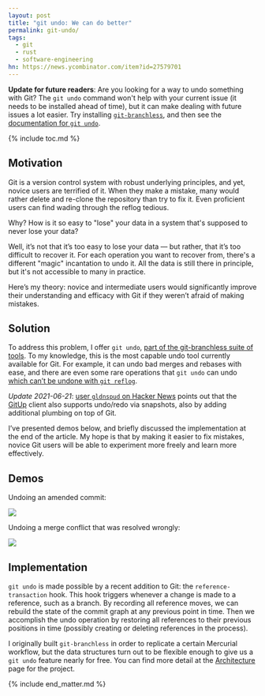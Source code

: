 ```yaml
---
layout: post
title: "git undo: We can do better"
permalink: git-undo/
tags:
  - git
  - rust
  - software-engineering
hn: https://news.ycombinator.com/item?id=27579701
---
```


**Update for future readers**: Are you looking for a way to undo something with Git? The `git undo` command won't help with your current issue (it needs to be installed ahead of time), but it can make dealing with future issues a lot easier. Try installing [`git-branchless`](https://github.com/arxanas/git-branchless), and then see the [documentation for `git undo`](https://github.com/arxanas/git-branchless/wiki/Command:-git-undo).

{% include toc.md %}

## Motivation

Git is a version control system with robust underlying principles, and yet, novice users are terrified of it. When they make a mistake, many would rather delete and re-clone the repository than try to fix it. Even proficient users can find wading through the reflog tedious.

Why? How is it so easy to "lose" your data in a system that's supposed to never lose your data?

Well, it’s not that it’s too easy to lose your data — but rather, that it’s too difficult to recover it. For each operation you want to recover from, there's a different "magic" incantation to undo it. All the data is still there in principle, but it's not accessible to many in practice.

Here’s my theory: novice and intermediate users would significantly improve their understanding and efficacy with Git if they weren’t afraid of making mistakes.


## Solution

To address this problem, I offer `git undo`, [part of the git-branchless suite of tools](https://github.com/arxanas/git-branchless). To my knowledge, this is the most capable undo tool currently available for Git. For example, it can undo bad merges and rebases with ease, and there are even some rare operations that `git undo` can undo [which can’t be undone with `git reflog`](https://github.com/arxanas/git-branchless/wiki/Architecture#comparison-with-the-reflog).

*Update 2021-06-21*: [user `gldnspud` on Hacker News](https://news.ycombinator.com/item?id=27580659) points out that the [GitUp](https://gitup.co/) client also supports undo/redo via snapshots, also by adding additional plumbing on top of Git.

I’ve presented demos below, and briefly discussed the implementation at the end of the article. My hope is that by making it easier to fix mistakes, novice Git users will be able to experiment more freely and learn more effectively.


## Demos

Undoing an amended commit:

<script id="asciicast-2T3MdVSJVlGcK73Yl5YRXbSGK" src="https://asciinema.org/a/2T3MdVSJVlGcK73Yl5YRXbSGK.js" async></script>
<noscript><a href="https://asciinema.org/a/2T3MdVSJVlGcK73Yl5YRXbSGK" target="_blank"><img src="https://asciinema.org/a/2T3MdVSJVlGcK73Yl5YRXbSGK.svg" /></a></noscript>

Undoing a merge conflict that was resolved wrongly:

<script id="asciicast-ziVoTyp4390RaKsdcdNj2gI0Q" src="https://asciinema.org/a/ziVoTyp4390RaKsdcdNj2gI0Q.js" async></script>
<noscript><a href="https://asciinema.org/a/ziVoTyp4390RaKsdcdNj2gI0Q" target="_blank"><img src="https://asciinema.org/a/ziVoTyp4390RaKsdcdNj2gI0Q.svg" /></a></noscript>

## Implementation

`git undo` is made possible by a recent addition to Git: the `reference-transaction` hook. This hook triggers whenever a change is made to a reference, such as a branch. By recording all reference moves, we can rebuild the state of the commit graph at any previous point in time. Then we accomplish the undo operation by restoring all references to their previous positions in time (possibly creating or deleting references in the process).

I originally built `git-branchless` in order to replicate a certain Mercurial workflow, but the data structures turn out to be flexible enough to give us a `git undo` feature nearly for free. You can find more detail at the [Architecture](https://github.com/arxanas/git-branchless/wiki/Architecture) page for the project.

{% include end_matter.md %}
